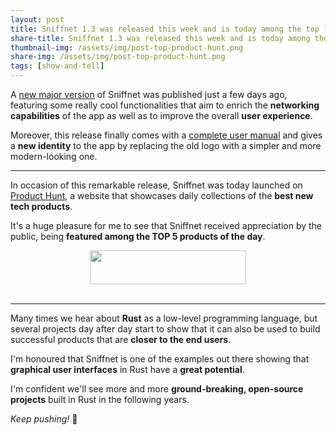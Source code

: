 ```yaml
---
layout: post
title: Sniffnet 1.3 was released this week and is today among the top launches on Product Hunt!
share-title: Sniffnet 1.3 was released this week and is today among the top launches on Product Hunt!
thumbnail-img: /assets/img/post-top-product-hunt.png
share-img: /assets/img/post-top-product-hunt.png
tags: [show-and-tell]
---
```


A [new major version](https://github.com/GyulyVGC/sniffnet/releases/tag/v1.3.0) of Sniffnet was published just a few days ago, featuring some really cool functionalities that aim to enrich the **networking capabilities** of the app as well as to improve the overall **user experience**.

Moreover, this release finally comes with a [complete user manual](https://github.com/GyulyVGC/sniffnet/wiki) and gives a **new identity** to the app by replacing the old logo with a simpler and more modern-looking one.

***

In occasion of this remarkable release, Sniffnet was today launched on [Product Hunt](https://www.producthunt.com), a website that showcases daily collections of the **best new tech products**.

It's a huge pleasure for me to see that Sniffnet received appreciation by the public, being **featured among the TOP 5 products of the day**.

<div align="center">

<a href="https://www.producthunt.com/posts/sniffnet-3?utm_source=badge-top-post-badge&utm_medium=badge&utm_souce=badge-sniffnet&#0045;3" target="_blank"><img src="https://api.producthunt.com/widgets/embed-image/v1/top-post-badge.svg?post_id=450197&theme=light&period=daily" alt="" style="width: 250px; height: 54px;" width="250" height="54" /></a>
<br><br>
<img alt="" src="{{ 'assets/img/post-top-product-hunt.png' | relative_url }}"/>

</div>

***

Many times we hear about **Rust** as a low-level programming language, but several projects day after day start to show that it can also be used to build successful products that are **closer to the end users**.

I'm honoured that Sniffnet is one of the examples out there showing that **graphical user interfaces** in Rust have a **great potential**.

I'm confident we'll see more and more **ground-breaking, open-source projects** built in Rust in the following years.

_Keep pushing!_ 🙌
